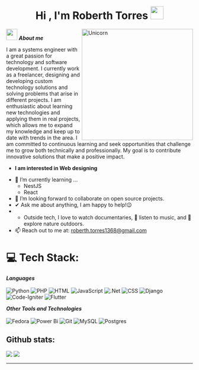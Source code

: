 <h1 align="center">Hi , I'm Roberth Torres <img src="https://media.giphy.com/media/hvRJCLFzcasrR4ia7z/giphy.gif" width="35"></h1>


<img align="right" width=300px alt="Unicorn" src="https://i.giphy.com/media/v1.Y2lkPTc5MGI3NjExNjV4N2FrZnM1dmxoMTF3ZGdodzY5aXRjODhhc24yaW90Y3hhZ2I4OSZlcD12MV9pbnRlcm5hbF9naWZfYnlfaWQmY3Q9Zw/QDjpIL6oNCVZ4qzGs7/giphy.webp" />

 <img src="https://media.giphy.com/media/ObNTw8Uzwy6KQ/giphy.gif" width="30px">&nbsp;***About me***


I am a systems engineer with a great passion for technology and software development. I currently work as a freelancer, designing and developing custom technology solutions and solving problems that arise in different projects.
I am enthusiastic about learning new technologies and applying them in real projects, which allows me to expand my knowledge and keep up to date with trends in the area.
I am committed to continuous learning and seek opportunities that challenge me to grow both technically and professionally. My goal is to contribute innovative solutions that make a positive impact.
* **I am interested in Web designing**
- 🌱 I’m currently learning ...
  - NestJS
  - React
- 👯 I’m looking forward to collaborate on open source projects.
- ✔ Ask me about anything, I am happy to help!😉<br>
- - Outside tech, I love to watch documentaries, 🎵 listen to music, and 🌴 explore nature outdoors.
- 📫 Reach out to me at: <a href="">roberth.torres1368@gmail.com</a>


# 💻 Tech Stack:
***Languages*** </br></br>
![Python](https://img.shields.io/badge/Python-14354C?style=for-the-badge&logo=python&logoColor=white)
![PHP](https://img.shields.io/badge/php-%23777BB4.svg?style=for-the-badge&logo=php&logoColor=white)
![HTML](https://img.shields.io/badge/HTML-239120?style=for-the-badge&logo=html5&logoColor=white)
![JavaScript](https://img.shields.io/badge/JavaScript-323330?style=for-the-badge&logo=javascript&logoColor=F7DF1E)
![.Net](https://img.shields.io/badge/.NET-5C2D91?style=for-the-badge&logo=.net&logoColor=white)
![CSS](https://img.shields.io/badge/CSS-239120?&style=for-the-badge&logo=css3&logoColor=white)
![Django](https://img.shields.io/badge/django-%23092E20.svg?style=for-the-badge&logo=django&logoColor=white)
![Code-Igniter](https://img.shields.io/badge/CodeIgniter-%23EF4223.svg?style=for-the-badge&logo=codeIgniter&logoColor=white)
![Flutter](https://img.shields.io/badge/Flutter-%2302569B.svg?style=for-the-badge&logo=Flutter&logoColor=white)

***Other Tools and Technologies*** </br></br>
![Fedora](https://img.shields.io/badge/Fedora-294172?style=for-the-badge&logo=fedora&logoColor=white)
![Power Bi](https://img.shields.io/badge/power_bi-F2C811?style=for-the-badge&logo=powerbi&logoColor=black)
![Git](https://img.shields.io/badge/git-%23F05033.svg?style=for-the-badge&logo=git&logoColor=white)
![MySQL](https://img.shields.io/badge/mysql-4479A1.svg?style=for-the-badge&logo=mysql&logoColor=white)
![Postgres](https://img.shields.io/badge/postgres-%23316192.svg?style=for-the-badge&logo=postgresql&logoColor=white)

<h2>Github stats:</h2> 

[![](https://github-readme-stats.vercel.app/api?username=Torres1368&show_icons=true&theme=tokyonight&hide_border=true&locale=en)](https://github.com/Torres1368)
[![](https://github-readme-streak-stats.herokuapp.com/?user=Torres1368&theme=material-palenight)](https://github.com/Elanza-48)


----


